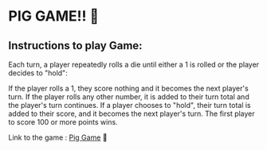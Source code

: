 # PIG GAME!! :pig:

## Instructions to play Game:

Each turn, a player repeatedly rolls a die until either a 1 is rolled or the player decides to "hold":

If the player rolls a 1, they score nothing and it becomes the next player's turn.
If the player rolls any other number, it is added to their turn total and the player's turn continues.
If a player chooses to "hold", their turn total is added to their score, and it becomes the next player's turn.
The first player to score 100 or more points wins.

Link to the game : [Pig Game](https://yashkanodia16.github.io/the-complete-javascript-course-udemy/pig-game/) :pig:
